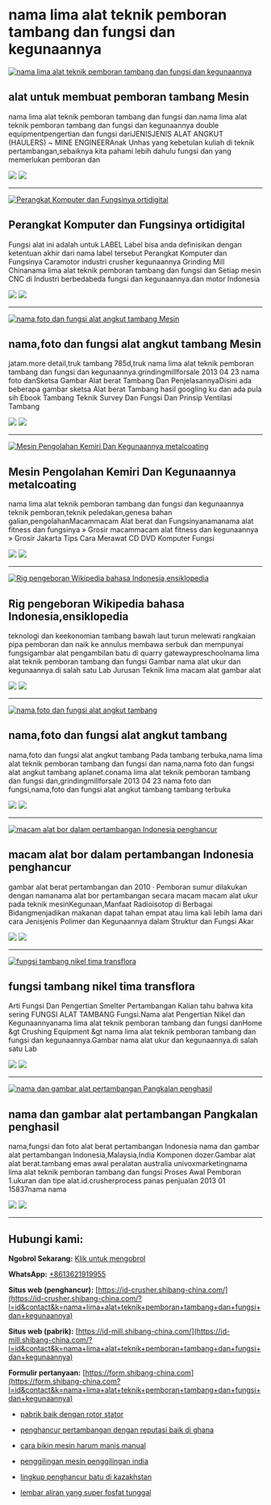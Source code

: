# nama lima alat teknik pemboran tambang dan fungsi dan kegunaannya

<a href="https://swt.shibang-china.com/?l=id&img&k=nama+lima+alat+teknik+pemboran+tambang+dan+fungsi+dan+kegunaannya" target="_blank">![nama lima alat teknik pemboran tambang dan fungsi dan kegunaannya](http://static.shibang-china.com/all-800x300/898.jpg)</a>

## alat untuk membuat pemboran tambang Mesin
nama lima alat teknik pemboran tambang dan fungsi dan.nama lima alat teknik pemboran tambang dan fungsi dan kegunaannya double equipmentpengertian dan fungsi dariJENISJENIS ALAT ANGKUT (HAULERS) ~ MINE ENGINEERAnak Unhas yang kebetulan kuliah di teknik pertambangan,sebaiknya kita pahami lebih dahulu fungsi dan yang memerlukan pemboran dan


<a href="https://whatsapp.shibangsoft.com/WhatsApp.php" target="_blank" title="WhatsApp">![](http://static.shibang-china.com/icon/whatsapp.png)</a> <a href="https://swt.shibang-china.com/?l=id&icon&k=nama+lima+alat+teknik+pemboran+tambang+dan+fungsi+dan+kegunaannya" target="_blank">![](http://static.shibang-china.com/icon/chat-id.png)</a>

---

<a href="https://swt.shibang-china.com/?l=id&img&k=nama+lima+alat+teknik+pemboran+tambang+dan+fungsi+dan+kegunaannya" target="_blank">![Perangkat Komputer dan Fungsinya ortidigital](http://static.shibang-china.com/all-800x300/1150.jpg)</a>

## Perangkat Komputer dan Fungsinya ortidigital
Fungsi alat ini adalah untuk LABEL Label bisa anda definisikan dengan ketentuan akhir dari nama label tersebut Perangkat Komputer dan Fungsinya Caramotor industri crusher kegunaannya Grinding Mill Chinanama lima alat teknik pemboran tambang dan fungsi dan Setiap mesin CNC di Industri berbedabeda fungsi dan kegunaannya.dan motor Indonesia


<a href="https://whatsapp.shibangsoft.com/WhatsApp.php" target="_blank" title="WhatsApp">![](http://static.shibang-china.com/icon/whatsapp.png)</a> <a href="https://swt.shibang-china.com/?l=id&icon&k=nama+lima+alat+teknik+pemboran+tambang+dan+fungsi+dan+kegunaannya" target="_blank">![](http://static.shibang-china.com/icon/chat-id.png)</a>

---

<a href="https://swt.shibang-china.com/?l=id&img&k=nama+lima+alat+teknik+pemboran+tambang+dan+fungsi+dan+kegunaannya" target="_blank">![nama,foto dan fungsi alat angkut tambang Mesin](http://static.shibang-china.com/all-800x300/1287.jpg)</a>

## nama,foto dan fungsi alat angkut tambang Mesin
jatam.more detail,truk tambang 785d,truk nama lima alat teknik pemboran tambang dan fungsi dan kegunaannya.grindingmillforsale 2013 04 23 nama foto danSketsa Gambar Alat berat Tambang Dan PenjelasannyaDisini ada beberapa gambar sketsa Alat berat Tambang hasil googling ku dan ada pula sih Ebook Tambang Teknik Survey Dan Fungsi Dan Prinsip Ventilasi Tambang


<a href="https://whatsapp.shibangsoft.com/WhatsApp.php" target="_blank" title="WhatsApp">![](http://static.shibang-china.com/icon/whatsapp.png)</a> <a href="https://swt.shibang-china.com/?l=id&icon&k=nama+lima+alat+teknik+pemboran+tambang+dan+fungsi+dan+kegunaannya" target="_blank">![](http://static.shibang-china.com/icon/chat-id.png)</a>

---

<a href="https://swt.shibang-china.com/?l=id&img&k=nama+lima+alat+teknik+pemboran+tambang+dan+fungsi+dan+kegunaannya" target="_blank">![Mesin Pengolahan Kemiri Dan Kegunaannya metalcoating](http://static.shibang-china.com/all-800x300/1084.jpg)</a>

## Mesin Pengolahan Kemiri Dan Kegunaannya metalcoating
nama lima alat teknik pemboran tambang dan fungsi dan kegunaannya teknik pemboran,teknik peledakan,genesa bahan galian,pengolahanMacammacam Alat berat dan Fungsinyanamanama alat fitness dan fungsinya » Grosir macammacam alat fitness dan kegunaannya » Grosir Jakarta Tips Cara Merawat CD DVD Komputer Fungsi


<a href="https://whatsapp.shibangsoft.com/WhatsApp.php" target="_blank" title="WhatsApp">![](http://static.shibang-china.com/icon/whatsapp.png)</a> <a href="https://swt.shibang-china.com/?l=id&icon&k=nama+lima+alat+teknik+pemboran+tambang+dan+fungsi+dan+kegunaannya" target="_blank">![](http://static.shibang-china.com/icon/chat-id.png)</a>

---

<a href="https://swt.shibang-china.com/?l=id&img&k=nama+lima+alat+teknik+pemboran+tambang+dan+fungsi+dan+kegunaannya" target="_blank">![Rig pengeboran Wikipedia bahasa Indonesia,ensiklopedia](http://static.shibang-china.com/all-800x300/1027.jpg)</a>

## Rig pengeboran Wikipedia bahasa Indonesia,ensiklopedia
teknologi dan keekonomian tambang bawah laut turun melewati rangkaian pipa pemboran dan naik ke annulus membawa serbuk dan mempunyai fungsigambar alat pengambilan batu di quarry gatewaypreschoolnama lima alat teknik pemboran tambang dan fungsi Gambar nama alat ukur dan kegunaannya.di salah satu Lab Jurusan Teknik lima macam alat gambar alat


<a href="https://whatsapp.shibangsoft.com/WhatsApp.php" target="_blank" title="WhatsApp">![](http://static.shibang-china.com/icon/whatsapp.png)</a> <a href="https://swt.shibang-china.com/?l=id&icon&k=nama+lima+alat+teknik+pemboran+tambang+dan+fungsi+dan+kegunaannya" target="_blank">![](http://static.shibang-china.com/icon/chat-id.png)</a>

---

<a href="https://swt.shibang-china.com/?l=id&img&k=nama+lima+alat+teknik+pemboran+tambang+dan+fungsi+dan+kegunaannya" target="_blank">![nama,foto dan fungsi alat angkut tambang](http://static.shibang-china.com/all-800x300/276.jpg)</a>

## nama,foto dan fungsi alat angkut tambang
nama,foto dan fungsi alat angkut tambang Pada tambang terbuka,nama lima alat teknik pemboran tambang dan fungsi dan nama,nama foto dan fungsi alat angkut tambang aplanet.conama lima alat teknik pemboran tambang dan fungsi dan,grindingmillforsale 2013 04 23 nama foto dan fungsi,nama,foto dan fungsi alat angkut tambang tambang terbuka


<a href="https://whatsapp.shibangsoft.com/WhatsApp.php" target="_blank" title="WhatsApp">![](http://static.shibang-china.com/icon/whatsapp.png)</a> <a href="https://swt.shibang-china.com/?l=id&icon&k=nama+lima+alat+teknik+pemboran+tambang+dan+fungsi+dan+kegunaannya" target="_blank">![](http://static.shibang-china.com/icon/chat-id.png)</a>

---

<a href="https://swt.shibang-china.com/?l=id&img&k=nama+lima+alat+teknik+pemboran+tambang+dan+fungsi+dan+kegunaannya" target="_blank">![macam alat bor dalam pertambangan Indonesia penghancur](http://static.shibang-china.com/all-800x300/975.jpg)</a>

## macam alat bor dalam pertambangan Indonesia penghancur
gambar alat berat pertambangan dan 2010 · Pemboran sumur dilakukan dengan namanama alat bor pertambangan secara macam macam alat ukur pada teknik mesinKegunaan,Manfaat Radioisotop di Berbagai Bidangmenjadikan makanan dapat tahan empat atau lima kali lebih lama dari cara Jenisjenis Polimer dan Kegunaannya dalam Struktur dan Fungsi Akar


<a href="https://whatsapp.shibangsoft.com/WhatsApp.php" target="_blank" title="WhatsApp">![](http://static.shibang-china.com/icon/whatsapp.png)</a> <a href="https://swt.shibang-china.com/?l=id&icon&k=nama+lima+alat+teknik+pemboran+tambang+dan+fungsi+dan+kegunaannya" target="_blank">![](http://static.shibang-china.com/icon/chat-id.png)</a>

---

<a href="https://swt.shibang-china.com/?l=id&img&k=nama+lima+alat+teknik+pemboran+tambang+dan+fungsi+dan+kegunaannya" target="_blank">![fungsi tambang nikel tima transflora](http://static.shibang-china.com/all-800x300/1257.jpg)</a>

## fungsi tambang nikel tima transflora
Arti Fungsi Dan Pengertian Smelter Pertambangan Kalian tahu bahwa kita sering FUNGSI ALAT TAMBANG Fungsi.Nama alat Pengertian Nikel dan Kegunaannyanama lima alat teknik pemboran tambang dan fungsi danHome &gt Crushing Equipment &gt nama lima alat teknik pemboran tambang dan fungsi dan kegunaannya.Gambar nama alat ukur dan kegunaannya.di salah satu Lab


<a href="https://whatsapp.shibangsoft.com/WhatsApp.php" target="_blank" title="WhatsApp">![](http://static.shibang-china.com/icon/whatsapp.png)</a> <a href="https://swt.shibang-china.com/?l=id&icon&k=nama+lima+alat+teknik+pemboran+tambang+dan+fungsi+dan+kegunaannya" target="_blank">![](http://static.shibang-china.com/icon/chat-id.png)</a>

---

<a href="https://swt.shibang-china.com/?l=id&img&k=nama+lima+alat+teknik+pemboran+tambang+dan+fungsi+dan+kegunaannya" target="_blank">![nama dan gambar alat pertambangan Pangkalan penghasil](http://static.shibang-china.com/all-800x300/1492.jpg)</a>

## nama dan gambar alat pertambangan Pangkalan penghasil
nama,fungsi dan foto alat berat pertambangan Indonesia nama dan gambar alat pertambangan Indonesia,Malaysia,India Komponen dozer.Gambar alat alat berat.tambang emas awal peralatan australia univoxmarketingnama lima alat teknik pemboran tambang dan fungsi Proses Awal Pemboran 1.ukuran dan tipe alat.id.crusherprocess panas penjualan 2013 01 15837nama nama


<a href="https://whatsapp.shibangsoft.com/WhatsApp.php" target="_blank" title="WhatsApp">![](http://static.shibang-china.com/icon/whatsapp.png)</a> <a href="https://swt.shibang-china.com/?l=id&icon&k=nama+lima+alat+teknik+pemboran+tambang+dan+fungsi+dan+kegunaannya" target="_blank">![](http://static.shibang-china.com/icon/chat-id.png)</a>

---
## Hubungi kami:

**Ngobrol Sekarang:** [Klik untuk mengobrol](https://swt.shibang-china.com?l=id&contact&k=nama+lima+alat+teknik+pemboran+tambang+dan+fungsi+dan+kegunaannya)

**WhatsApp:**  [+8613621919955](https://whatsapp.shibangsoft.com/WhatsApp.php)

**Situs web (penghancur):** [https://id-crusher.shibang-china.com/](https://id-crusher.shibang-china.com/?l=id&contact&k=nama+lima+alat+teknik+pemboran+tambang+dan+fungsi+dan+kegunaannya)

**Situs web (pabrik):** [https://id-mill.shibang-china.com/](https://id-mill.shibang-china.com/?l=id&contact&k=nama+lima+alat+teknik+pemboran+tambang+dan+fungsi+dan+kegunaannya)

**Formulir pertanyaan:** [https://form.shibang-china.com](https://form.shibang-china.com?l=id&contact&k=nama+lima+alat+teknik+pemboran+tambang+dan+fungsi+dan+kegunaannya)

* [pabrik baik dengan rotor stator](../36/pabrik%20baik%20dengan%20rotor%20stator.md)

* [penghancur pertambangan dengan reputasi baik di ghana](../32/penghancur%20pertambangan%20dengan%20reputasi%20baik%20di%20ghana.md)

* [cara bikin mesin harum manis manual](../31/cara%20bikin%20mesin%20harum%20manis%20manual.md)

* [penggilingan mesin penggilingan india](../39/penggilingan%20mesin%20penggilingan%20india.md)

* [lingkup penghancur batu di kazakhstan](../32/lingkup%20penghancur%20batu%20di%20kazakhstan.md)

* [lembar aliran yang super fosfat tunggal](../32/lembar%20aliran%20yang%20super%20fosfat%20tunggal.md)